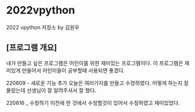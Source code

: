 # 2022vpython
2022 vpython 저장소 by 김원우
## [프로그램 개요]
내가 만들고 싶은 프로그램은 어린이를 위한  재미있는 프로그램이다. 이 프로그램은 재미있게 만들어서 어린이들이 공부할때 사용되면 좋겠다.

220609 - 새로운 기능 추가
오늘은 여러가지를 만들고 수정하였다. 어떻게 하는지 잘 몰랐는데 선생님이 잘 알려주셔서 잘 했다.

220616 _ 수정하기
이전에 한 것에서 수정할것이 있어서 수정하였고 재미있었다.
